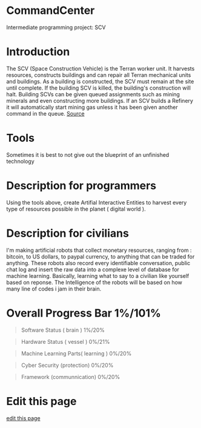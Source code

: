 # CommandCenter
Intermediate programming project:  SCV

# Introduction

The SCV (Space Construction Vehicle) is the Terran worker unit. It harvests resources, constructs buildings and can repair all Terran mechanical units and buildings. As a building is constructed, the SCV must remain at the site until complete. If the building SCV is killed, the building's construction will halt. Building SCVs can be given queued assignments such as mining minerals and even constructing more buildings. If an SCV builds a Refinery it will automatically start mining gas unless it has been given another command in the queue.
<span class="edit-link"><a href="https://liquipedia.net/starcraft2/SCV_(Legacy_of_the_Void)" target="_blank"><i class="fa fa-github"></i> Source</a></span>


# Tools


Sometimes it is best to not give out the blueprint of an unfinished technology


# Description for programmers

Using the tools above, create Artifial Interactive Entities to harvest every type of resources possible in the planet ( digital world ).

# Description for civilians

I'm making artificial robots that collect monetary resources, ranging from : bitcoin, to US dollars, to paypal currency, to anything that can be traded for anything.
These robots also record every identifiable conversation, public chat log and insert the raw data into a complexe level of database for machine learning. Basically, learning what to say to a civilian like yourself based on reponse. 
The Intelligence of the robots will be based on how many line of codes i jam in their brain.

# Overall Progress Bar 1%/101%

  > Software Status ( brain  )         1%/20% 
   
  > Hardware Status ( vessel )         0%/21%
  
  > Machine Learning Parts( learning ) 0%/20%
  
  > Cyber Security (protection)        0%/20%
  
  > Framework (communnication)         0%/20%

# Edit this page


<span class="edit-link"><a href="https://github.com/ai-gorithm-js/CommandCenter/edit/main/README.md" target="_blank"><i class="fa fa-github"></i> edit this page</a></span>
